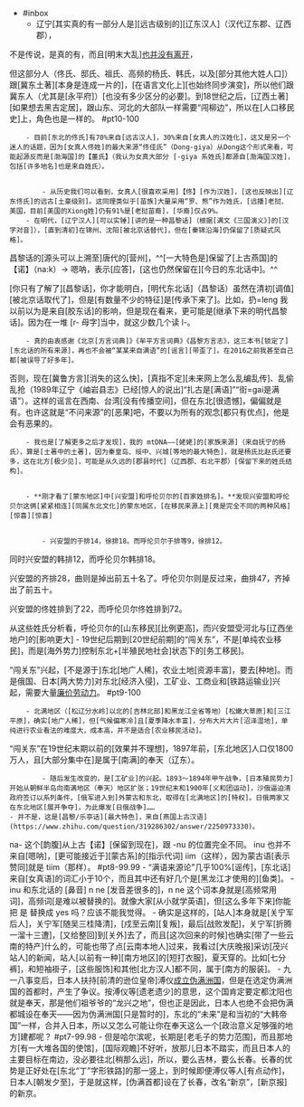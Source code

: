 - #inbox
    - 辽宁[其实真的有一部分人是][远古级别的][辽东汉人]（汉代辽东郡、辽西郡），

不是传说，是真的有，而且[明末大乱][也并没有离开](https://www.zhihu.com/question/346449266/answer/2246571976)，

但这部分人（佟氏、邸氏、祖氏、高频的杨氏、韩氏，以及[部分其他大姓人口]）跟[冀东土著][本身是连成一片的]，[在语言文化上][也始终同步演变]，所以他们跟冀东人（尤其是[永平府]）[也没有多少区分的必要]。到18世纪之后，[辽西土著][如果想去黑吉定居]，跟山东、河北的大部队一样需要“闯柳边”，所以在[人口移民史]上，角色也是一样的。 #pt10-100


        - 目前[东北的佟氏]有70%来自[远古汉人]，30%来自[女真人的汉姓化]，这又是另一个迷人的话题，因为[女真人佟姓]的最大来源“佟佳氏”（Dong-giya）从Dong这个形式来看，可能起源反而是[渤海国]的【董氏】（我认为女真大部分 [-giya 系姓氏]都源自[渤海国汉姓]，包括[许多地名]也是来自姓氏）。


            - 从历史我们可以看到，女真人[很喜欢采用]【佟】[作为汉姓]，[这也反映出][辽东佟氏]的远古[土豪级别]。这同理类似于[苗族]大量采用“罗、熊”作为姓氏，[远播]老挝、美国，目前[美国的Xiong姓]仍有91%是[老挝苗裔]，[华裔]仅占9%。
        - 在明代，[辽宁汉人][可以实锤][讲的是一种昌黎话]（根据[满文《三国演义》]的[汉字对音]），[直到清初]在锦州、沈阳[被北京话替代]，但在[秦锦沿海]仍保留了[质疑式风格]。

昌黎话的[源头可以上溯至]唐代的[营州]，^^[一大特色是]保留了[上古燕国]的【诺】（na:k）-> 嗯呐，表示[应答]，[这也仍然保留在][今日的东北话中]。^^

[你只有了解了][昌黎话]，你才能明白，[明代东北话]（昌黎话）虽然在清初[调值][被北京话取代了]，但是[有数量不少的特征]是[传承下来了]。比如，扔=leng 我以前以为是来自[胶东话]的影响，但是现在看来，更可能是[继承下来的明代昌黎话]。因为在一堆 [r- 母字]当中，就这少数几个读 l-。


        - 真的由衷感谢《北京[方言词典]》《牟平方言词典》《昌黎方言志》，这三本书[锁定了][东北话的所有来源]，再也不会被“某某来自满语”的[谣言][带歪了]。在2016之前我甚至自己都[被误导了好多年]。

否则，现在[冀鲁方言][消失的这么快]，[真指不定][未来网上怎么乱编乱传]、乱偷乱抢（1989年辽宁《岫岩县志》已经[惊人的说出]“扎古是[满语]”“街=gai是满语”）。这样的谣言在西南、台湾[没有传播空间]，但在东北[很遗憾]，偏偏就是有。也许这就是“不问来源”的[恶果]吧，不要以为所有的观念[都只有优点]，他是会有恶果的。

        - 我也是[了解更多之后才发现]，我的 mtDNA——[姥姥]的[家族来源]（来自抚宁的杨氏），算是[土著中的土著]，因为秦皇岛、绥中、兴城[等地的最大特色]，就是杨氏比赵氏还要多，这在北方[极少见]，可能是从久远的[郡县时代]（辽西郡、右北平郡）[保留下来的姓氏结构]。


        - **刚才看了[蒙东地区]中[兴安盟]和呼伦贝尔的[百家姓排名]。**发现兴安盟和呼伦贝尔这俩[紧紧相连][同属东北文化]的蒙东地区，[在移民来源上][竟是完全不同的两种风格] [惊喜][惊喜]


            - 兴安盟的于排14，徐排18。而呼伦贝尔于排等9，徐排12。

同时兴安盟的韩排12，而呼伦贝尔韩排18。

兴安盟的齐排28，曲则是掉出前五十名了。呼伦贝尔则是反过来，曲排47，齐掉出了前五十。

兴安盟的佟姓排到了22，而呼伦贝尔佟姓排到72。

从这些姓氏分析看，呼伦贝尔的[山东移民][比例更高]，而兴安盟受河北与[辽西坐地户]的[影响更大]
    - 19世纪后期到[20世纪前期]的“闯关东”，不是[单纯农业移民]，而是[海外势力]控制东北+[半殖民地社会]状态下的[务工移民]。

“闯关东”兴起，[不是源于]东北[地广人稀]，农业土地[资源丰富]，要去[种地]。而是俄国、日本[两大势力]对东北[经济入侵]，工矿业、工商业和[铁路运输业]兴起，需要大量[廉价劳动力](https://www.zhihu.com/question/441957424/answer/1714146274)。 #pt9-100


        - 北满地区（[松辽分水岭]以北的[吉林北部]和黑龙江全省等地）[松嫩大草原]和[三江平原]，确实[地广人稀]，但[气候偏寒冷]且[夏季降水丰富]，分布大片大片[沼泽湿地]，单纯进行农业看法的难度大，成本高，并不是适合[农业移民活动]。

“闯关东”在19世纪末期以前的[效果并不理想]，1897年前，[东北地区]人口仅1800万人，且[大部分集中在]是属于[南满]的奉天（辽东）。

            - 随后发生改变的，是[工矿业]的兴起。1893～1894年甲午战争，[日本殖民势力]开始从朝鲜半岛向南满地区（奉天）地区扩张；19世纪末和1900年[义和团运动]，沙俄逼迫清政府签订以系列条件，[俄军进入到]外蒙古和东北，取得在[北满地区]的[特权]。日俄两家又在东北地区[展开争夺]，为此爆发[日俄战争]……
    - 并不是，这是[昌黎/乐亭话][最大特色]，来自[燕国上古汉语](https://www.zhihu.com/question/319286302/answer/2250973330)。
na- 这个[韵腹]从上古【诺】[保留到现在]，跟 -nu 的位置完全不同。
inu 也并不来自[嗯呐]，[更可能接近于][蒙古系]的[指示代词] iim（这样），因为蒙古语[表示赞同]就是 tiim（那样）。 #pt8-99.99
        - “满语来源论”几乎100%[谣传]，[东北话]来自[女真语]的词汇小于10个，而且其中还有好几个是[黑龙江才使用的][鱼类]。
        - inu 和东北话的 [鼻音] n ne [发音差很多的]，n ne 这个词本身就是[高频常用词]，高频词[是难以被替换的]。就像大家[从小就学英语]，但[这么多年下来]你能把 是 替换成 yes 吗？应该不能我觉得。
        - 确实是这样的，[站人]本身就是[关宁军后人]，关宁军[随吴三桂降清]，[戍至云南][复叛]，最后[战败发配]，关宁军[折腾一溜十三遭]，[又给整回]到[关外]去了，而且[这次回来的时候]也确实[带了一些云南的特产]什么的，可能也带了点[云南本地人]过来，我看过[大庆晚报]采访[茂兴站人]的新闻，站人[以前有一种][南方地区]的[短打衣服]，夏天穿的。比如[七分裤]，和短袖褂子，[这些服饰]和其他[北方汉人]都不同，属于[南方的服装]。
    - 九一八事变后，日本人扶持[前清的逊位皇帝]溥仪[成立伪满洲国](https://www.zhihu.com/question/31893200/answer/2657167629)，但是在选定伪满洲国的首都时，产生了争议。按溥仪等[遗老遗少]的意思，这个国肯定要定都沈阳也就是奉天，那是他们祖爷爷的“龙兴之地”，但也正是因此，日本人也绝不会把伪满都城设在奉天——因为伪满洲国[只是暂时的]，东北的“未来”是和当初的“大韩帝国”一样，合并入日本，所以又怎么可能让你在奉天这么一个[政治意义足够强的地方]建都呢？ #pt7-99.98
        - 但是哈尔滨呢，长期是[老毛子的势力范围]，而且那地方[有一大堆各国的使馆]，[国际观瞻]不好听，放那儿日本不踏实，而且日本人的主要目标在南边，没必要往北[稍那么远]，所以，要么吉林，要么长春。长春的优势是正好处在[东北“丁”字形铁路]的那一竖上，到时候即便溥仪等人[有点动作]，日本人[朝发夕至]，于是就这样，[伪满首都]设在了长春，改名“新京”，[新京报]的新京。
